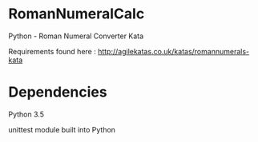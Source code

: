# RomanNumeralCalc
Python - Roman Numeral Converter Kata

Requirements found here : http://agilekatas.co.uk/katas/romannumerals-kata

# Dependencies

Python 3.5

unittest module built into Python

